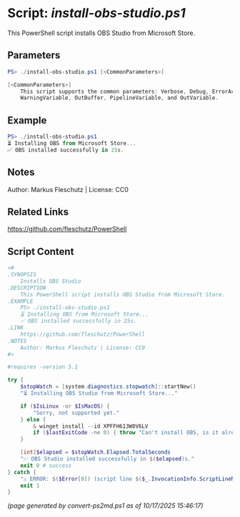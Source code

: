 Script: *install-obs-studio.ps1*
========================

This PowerShell script installs OBS Studio from Microsoft Store.

Parameters
----------
```powershell
PS> ./install-obs-studio.ps1 [<CommonParameters>]

[<CommonParameters>]
    This script supports the common parameters: Verbose, Debug, ErrorAction, ErrorVariable, WarningAction, 
    WarningVariable, OutBuffer, PipelineVariable, and OutVariable.
```

Example
-------
```powershell
PS> ./install-obs-studio.ps1
⏳ Installing OBS from Microsoft Store...
✅ OBS installed successfully in 25s.

```

Notes
-----
Author: Markus Fleschutz | License: CC0

Related Links
-------------
https://github.com/fleschutz/PowerShell

Script Content
--------------
```powershell
<#
.SYNOPSIS
	Installs OBS Studio
.DESCRIPTION
	This PowerShell script installs OBS Studio from Microsoft Store.
.EXAMPLE
	PS> ./install-obs-studio.ps1
	⏳ Installing OBS from Microsoft Store...
	✅ OBS installed successfully in 25s.
.LINK
	https://github.com/fleschutz/PowerShell
.NOTES
	Author: Markus Fleschutz | License: CC0
#>

#requires -version 5.1 

try {
	$stopWatch = [system.diagnostics.stopwatch]::startNew()
	"⏳ Installing OBS Studio from Microsoft Store..."

	if ($IsLinux -or $IsMacOS) {
		"Sorry, not supported yet."
	} else {
		& winget install --id XPFFH613W8V6LV 
		if ($lastExitCode -ne 0) { throw "Can't install OBS, is it already installed?" }
	}

	[int]$elapsed = $stopWatch.Elapsed.TotalSeconds
	"✅ OBS Studio installed successfully in $($elapsed)s."
	exit 0 # success
} catch {
	"⚠️ ERROR: $($Error[0]) (script line $($_.InvocationInfo.ScriptLineNumber))"
	exit 1
}
```

*(page generated by convert-ps2md.ps1 as of 10/17/2025 15:46:17)*
